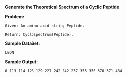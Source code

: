 **Generate the Theoretical Spectrum of a Cyclic Peptide**

**Problem:**
	
	Given: An amino acid string Peptide.
	
	Return: Cyclospectrum(Peptide).
	
**Sample DataSet:**
	
	LEQN

**Sample Output:**
	
	0 113 114 128 129 227 242 242 257 355 356 370 371 484
